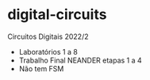 # digital-circuits
Circuitos Digitais 2022/2

- Laboratórios 1 a 8
- Trabalho Final NEANDER etapas 1 a 4
- Não tem FSM
